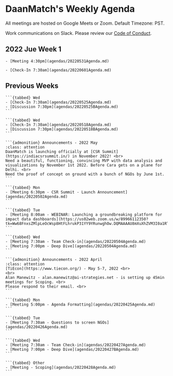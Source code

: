 # DaanMatch's Weekly Agenda

All meetings are hosted on Google Meets or Zoom. Default Timezone: PST.

Work communications on Slack. Please review our [Code of Conduct](CODE_OF_CONDUCT.md).

## 2022 Jue Week 1

```{tabbed} Tuesday
- [Meeting 4:30pm](agendas/20220531Agenda.md)
```

```{tabbed} Wed
- [Check-In 7:30am](agendas/20220601Agenda.md)
```

## Previous Weeks

````{dropdown} 2022 May Week 4
```{tabbed} Wed
- [Check-In 7:30am](agendas/20220525Agenda.md)
- [Discussion 7:30pm](agendas/20220525BAgenda.md)
```
````

````{dropdown} 2022 May Week 3
```{tabbed} Wed
- [Check-In 7:30am](agendas/20220518Agenda.md)
- [Discussion 7:30pm](agendas/20220518BAgenda.md)
```
````

````{dropdown} 2022 May Week 1
```{admonition} Announcements - 2022 May
:class: attention
DaanMatch is launching officially at [CSR Summit](https://indiacsrsummit.in/) in November 2022! <br>
Need a beautiful, functioning, convincing MVP with data analysis and visualizations by November 1st 2022. Before Cara gets on a plane for Delhi. <br>
Need the proof of concept on ground with a bunch of NGOs by June 1st.
```

```{tabbed} Mon
- [Meeting 6:30pm - CSR Summit - Launch Announcement](agendas/20220502Agenda.md)
```

```{tabbed} Tue
- [Meeting 8:00am - WEBINAR: Launching a groundbreaking platform for impact data dashboards](https://us02web.zoom.us/w/89966112350?tk=Ww68FnxsZMlpLeOcWsp8HtFLhrukP31YY9YRunwghOw.DQMAAAAU8mXuXhZVM3I0a1RTeFFJQ184LVROMDJnV09BAAAAAAAAAAAAAAAAAAAAAAAAAAAAAA&uuid=WN_zJoE0a_1TqqcLZ0Ag4VggA)
```

```{tabbed} Wed
- [Meeting 7:30am - Team Check-in](agendas/20220504Agenda.md)
- [Meeting 7:00pm - Deep Dive](agendas/20220504Agenda.md)
```
````

````{dropdown} 2022 April Week 4
```{admonition} Announcements - 2022 April
:class: attention
[TiEcon](https://www.tiecon.org/) - May 5-7, 2022 <br>
<br>
Alan Manewitz - alan.manewitz@ai-strategies.net - is setting up 45min meetings for Scoping. <br>
Please respond to their email. <br>
```

```{tabbed} Mon
- [Meeting 5:00pm - Agenda Formatting](agendas/20220425Agenda.md)
```

```{tabbed} Tue
- [Meeting 7:30am - Questions to screen NGOs](agendas/20220426Agenda.md)
```

```{tabbed} Wed
- [Meeting 7:30am - Team Check-in](agendas/20220427Agenda.md)
- [Meeting 7:00pm - Deep Dive](agendas/20220427BAgenda.md)
```

```{tabbed} Other
- [Meeting - Scoping](agendas/20220428Agenda.md)
```
````
